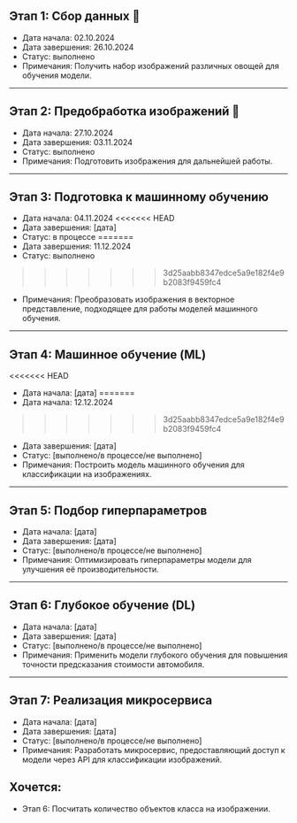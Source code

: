 ## Этап 1: Сбор данных :eggplant:
- Дата начала: 02.10.2024
- Дата завершения: 26.10.2024
- Статус: выполнено
- Примечания: Получить набор изображений различных овощей для обучения модели.

---

## Этап 2: Предобработка изображений :apple:
- Дата начала: 27.10.2024
- Дата завершения: 03.11.2024
- Статус: выполнено
- Примечания: Подготовить изображения для дальнейшей работы.

---

## Этап 3: Подготовка к машинному обучению
- Дата начала: 04.11.2024
<<<<<<< HEAD
- Дата завершения: [дата]
- Статус: в процессе
=======
- Дата завершения: 11.12.2024
- Статус: выполнено
>>>>>>> 3d25aabb8347edce5a9e182f4e9b2083f9459fc4
- Примечания: Преобразовать изображения в векторное представление, подходящее для работы моделей машинного обучения.

---

## Этап 4: Машинное обучение (ML)
<<<<<<< HEAD
- Дата начала: [дата]
=======
- Дата начала: 12.12.2024
>>>>>>> 3d25aabb8347edce5a9e182f4e9b2083f9459fc4
- Дата завершения: [дата]
- Статус: [выполнено/в процессе/не выполнено]
- Примечания: Построить модель машинного обучения для классификации на изображениях.

---

## Этап 5: Подбор гиперпараметров
- Дата начала: [дата]
- Дата завершения: [дата]
- Статус: [выполнено/в процессе/не выполнено]
- Примечания: Оптимизировать гиперпараметры модели для улучшения её производительности.

---

## Этап 6: Глубокое обучение (DL)
- Дата начала: [дата]
- Дата завершения: [дата]
- Статус: [выполнено/в процессе/не выполнено]
- Примечания: Применить модели глубокого обучения для повышения точности предсказания стоимости автомобиля.

---

## Этап 7: Реализация микросервиса
- Дата начала: [дата]
- Дата завершения: [дата]
- Статус: [выполнено/в процессе/не выполнено]
- Примечания: Разработать микросервис, предоставляющий доступ к модели через API для классификации изображений.



## Хочется:

- Этап 6: Посчитать количество объектов класса на изображении.
